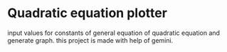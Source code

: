 # Quadratic equation plotter

input values for constants of general equation of quadratic equation and generate graph.
this project is made with help of gemini.
